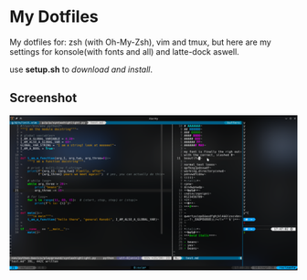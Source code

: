 # My Dotfiles

My dotfiles for: zsh (with Oh-My-Zsh), vim and tmux, 
but here are my settings for konsole(with fonts and all) and latte-dock aswell.

use **setup.sh** to *download and install*.

## Screenshot
![nvim, and a couple terminals](screenshots/image_2020-09-14_17-52-22.png)

